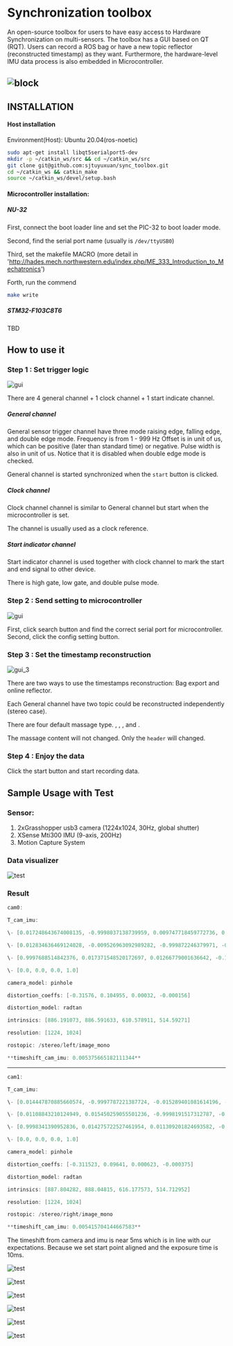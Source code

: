 # Synchronization toolbox



An open-source toolbox for users to have easy access to Hardware Synchronization on multi-sensors. The toolbox has a GUI based on QT (RQT). Users can record a ROS bag or have a new topic reflector  (reconstructed timestamp) as they want. Furthermore, the hardware-level IMU data process is also embedded in Microcontroller.

## ![block](image/block.png)

## INSTALLATION

#### Host installation

Environment(Host): Ubuntu 20.04(ros-noetic)

```sh
sudo apt-get install libqt5serialport5-dev
mkdir -p ~/catkin_ws/src && cd ~/catkin_ws/src
git clone git@github.com:sjtuyuxuan/sync_toolbox.git
cd ~/catkin_ws && catkin_make
source ~/catkin_ws/devel/setup.bash
```

#### Microcontroller installation:

##### NU-32

First, connect the boot loader line and set the PIC-32 to boot loader mode.

Second, find the serial port name (usually is `/dev/ttyUSB0`)

Third, set the makefile MACRO (more detail in 'http://hades.mech.northwestern.edu/index.php/ME_333_Introduction_to_Mechatronics')

Forth, run the commend

```sh
make write
```

##### STM32-F103C8T6

TBD

###

## How to use it

### Step 1 : Set trigger logic

![gui](image/gui_1.png)

There are 4 general channel + 1 clock channel + 1 start indicate channel.

##### General channel

General sensor trigger channel have three mode raising edge, falling edge, and double edge mode. 
Frequency is from 1 - 999 Hz
Offset is in unit of us, which can be positive (later than standard time) or negative.
Pulse width is also in unit of us. Notice that it is disabled when double edge mode is checked.

General channel is started synchronized when the `start` button is clicked.

##### Clock channel

Clock channel channel is similar to General channel but start when the microcontroller is set.

The channel is usually used as a clock reference.

##### Start indicator channel

Start indicator channel is used together with clock channel to mark the start and end signal to other device.

There is high gate, low gate, and double pulse mode.  

### Step 2 : Send setting to microcontroller

![gui](image/gui_2.png)

First, click search button and find the correct serial port for microcontroller.
Second, click the config setting button.

###  Step 3 : Set the timestamp reconstruction

![gui_3](image/gui_3.png)

There are two ways to use the timestamps reconstruction: Bag export and online reflector.

Each General channel have two topic could be reconstructed independently (stereo case).

There are four default massage type. <Image>, <Point Cloud>, <Imu>, and <PoseStamped>.

The massage content will not changed. Only the `header` will changed.

### Step 4 : Enjoy the data

Click the start button and start recording data.

## Sample Usage with Test

### Sensor:

1. 2xGrasshopper usb3 camera (1224x1024, 30Hz, global shutter)
2. XSense Mti300 IMU (9-axis, 200Hz)
3. Motion Capture System

### Data visualizer 

![test](image/test.gif)

### Result

```c++
cam0:

T_cam_imu:

\- [0.017248643674008135, -0.9998037138739959, 0.009747718459772736, 0.07733078169916466]

\- [0.012834636469124028, -0.009526963092989282, -0.999872246379971, -0.016637889364465353]

\- [0.9997688514842376, 0.017371548520172697, 0.01266779001636642, -0.14481844113148515]

\- [0.0, 0.0, 0.0, 1.0]

camera_model: pinhole

distortion_coeffs: [-0.31576, 0.104955, 0.00032, -0.000156]

distortion_model: radtan

intrinsics: [886.191073, 886.591633, 610.578911, 514.59271]

resolution: [1224, 1024]

rostopic: /stereo/left/image_mono

**timeshift_cam_imu: 0.005375665182111344**
```



****

```c++
cam1:

T_cam_imu:

\- [0.014447870885660574, -0.9997787221387724, -0.015289401081614196, -0.09375829054484337]

\- [0.01108843210124949, 0.015450259055501236, -0.9998191517312787, -0.015076213124111792]

\- [0.9998341390952836, 0.014275722527461954, 0.011309201824693582, -0.14050229888646543]

\- [0.0, 0.0, 0.0, 1.0]

camera_model: pinhole

distortion_coeffs: [-0.311523, 0.09641, 0.000623, -0.000375]

distortion_model: radtan

intrinsics: [887.804282, 888.04815, 616.177573, 514.712952]

resolution: [1224, 1024]

rostopic: /stereo/right/image_mono

**timeshift_cam_imu: 0.005415704144667583**
```

The timeshift from camera and imu is near 5ms which is in line with our expectations. Because we set start point aligned and the exposure time is 10ms.

![test](image/test_1.png)

![test](image/test_2.png)

![test](image/test_3.png)

![test](image/test_4.png)

![test](image/test_5.png)

![test](image/test_6.png)

